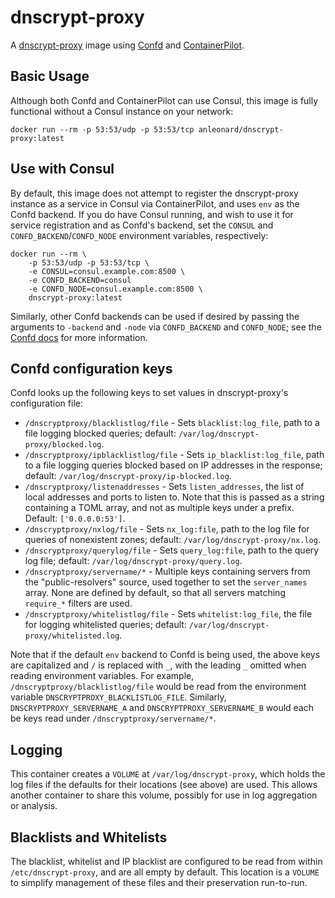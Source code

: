 # dnscrypt-proxy

A [dnscrypt-proxy](https://github.com/jedisct1/dnscrypt-proxy/wiki) image using [Confd](https://github.com/kelseyhightower/confd) and [ContainerPilot](https://www.joyent.com/containerpilot/docs).

## Basic Usage

Although both Confd and ContainerPilot can use Consul, this image is fully functional without a Consul instance on your network:

```
docker run --rm -p 53:53/udp -p 53:53/tcp anleonard/dnscrypt-proxy:latest
```

## Use with Consul

By default, this image does not attempt to register the dnscrypt-proxy instance as a service in Consul via ContainerPilot, and uses `env` as the Confd backend.  If you do have Consul running, and wish to use it for service registration and as Confd's backend, set the `CONSUL` and `CONFD_BACKEND`/`CONFD_NODE` environment variables, respectively:

```
docker run --rm \
    -p 53:53/udp -p 53:53/tcp \
    -e CONSUL=consul.example.com:8500 \
    -e CONFD_BACKEND=consul
    -e CONFD_NODE=consul.example.com:8500 \
    dnscrypt-proxy:latest
```

Similarly, other Confd backends can be used if desired by passing the arguments to `-backend` and `-node` via `CONFD_BACKEND` and `CONFD_NODE`; see the [Confd docs](https://github.com/kelseyhightower/confd/tree/master/docs) for more information.

## Confd configuration keys

Confd looks up the following keys to set values in dnscrypt-proxy's configuration file:

* `/dnscryptproxy/blacklistlog/file` - Sets `blacklist:log_file`, path to a file logging blocked queries; default: `/var/log/dnscrypt-proxy/blocked.log`.
* `/dnscryptproxy/ipblacklistlog/file` - Sets `ip_blacklist:log_file`, path to a file logging queries blocked based on IP addresses in the response; default: `/var/log/dnscrypt-proxy/ip-blocked.log`.
* `/dnscryptproxy/listenaddresses` - Sets `listen_addresses`, the list of local addresses and ports to listen to.  Note that this is passed as a string containing a TOML array, and not as multiple keys under a prefix.  Default: `['0.0.0.0:53']`.
* `/dnscryptproxy/nxlog/file` - Sets `nx_log:file`, path to the log file for queries of nonexistent zones; default: `/var/log/dnscrypt-proxy/nx.log`.
* `/dnscryptproxy/querylog/file` - Sets `query_log:file`, path to the query log file; default: `/var/log/dnscrypt-proxy/query.log`.
* `/dnscryptproxy/servername/*` - Multiple keys containing servers from the "public-resolvers" source, used together to set the `server_names` array.  None are defined by default, so that all servers matching `require_*` filters are used.
* `/dnscryptproxy/whitelistlog/file` - Sets `whitelist:log_file`, the file for logging whitelisted queries; default: `/var/log/dnscrypt-proxy/whitelisted.log`.

Note that if the default `env` backend to Confd is being used, the above keys are capitalized and `/` is replaced with `_`, with the leading `_` omitted when reading environment variables.  For example, `/dnscryptproxy/blacklistlog/file` would be read from the environment variable `DNSCRYPTPROXY_BLACKLISTLOG_FILE`.  Similarly, `DNSCRYPTPROXY_SERVERNAME_A` and `DNSCRYPTPROXY_SERVERNAME_B` would each be keys read under `/dnscryptproxy/servername/*`.

## Logging

This container creates a `VOLUME` at `/var/log/dnscrypt-proxy`, which holds the log files if the defaults for their locations (see above) are used.  This allows another container to share this volume, possibly for use in log aggregation or analysis.

## Blacklists and Whitelists

The blacklist, whitelist and IP blacklist are configured to be read from within `/etc/dnscrypt-proxy`, and are all empty by default.  This location is a `VOLUME` to simplify management of these files and their preservation run-to-run.

